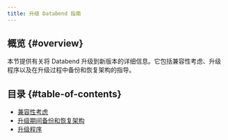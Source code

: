 ```yaml
---
title: 升级 Databend 指南
---
```


## 概览 {#overview}

本节提供有关将 Databend 升级到新版本的详细信息。它包括兼容性考虑、升级程序以及在升级过程中备份和恢复架构的指导。

## 目录 {#table-of-contents}

- [兼容性考虑](10-compatibility.md)
- [升级期间备份和恢复架构](10-backup-and-restore-schema.md)
- [升级程序](50-upgrade.md)